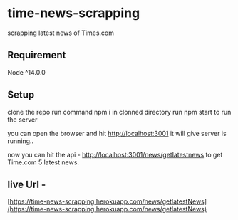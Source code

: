 # time-news-scrapping
scrapping latest news of Times.com

## Requirement
Node ^14.0.0

## Setup
clone the repo
run command npm i in clonned directory
 run npm start to run the server

 you can open the browser and hit [http://localhost:3001](http://localhost:3001) it will give server is running..

 now you can hit the api -
 [http://localhost:3001/news/getlatestnews](http://localhost:3001/news/getlatestnews) to get Time.com 5 latest news.

 ## live Url -
 [https://time-news-scrapping.herokuapp.com/news/getlatestNews](https://time-news-scrapping.herokuapp.com/news/getlatestNews)